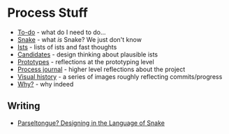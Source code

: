 # Process Stuff

- [To-do](./to-do.md) - what do I need to do...
- [Snake](./snake.md) - what *is* Snake? We just don't know
- [Ists](./ists.md) - lists of ists and fast thoughts
- [Candidates](./candidates.md) - design thinking about plausible ists
- [Prototypes](./prototypes.md) - reflections at the prototyping level
- [Process journal](./journal.md) - higher level reflections about the project
- [Visual history](./visual-history.md) - a series of images roughly reflecting commits/progress
- [Why?](./why.md) - why indeed

## Writing

- [Parseltongue? Designing in the Language of Snake](./parseltongue-designing-in-the-language-of-snake.md)